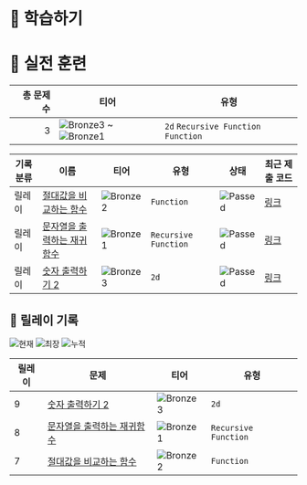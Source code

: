 # 📖 학습하기

# 🥇 실전 훈련
|총 문제 수|티어|유형|
|---:|---|---|
|3|![Bronze3][b3] ~ ![Bronze1][b1]|`2d` `Recursive Function` `Function`|

|기록분류|이름|티어|유형|상태|최근 제출 코드|
|---|---|---|---|---|---|
|릴레이|[절대값을 비교하는 함수](https://www.codetree.ai/training-field/search/problems/function-comparing-absolute-values)|![Bronze2][b2]|`Function`|![Passed][passed]|[링크](https://github.com/Hany-Kim/codetree-TILs/blob/main/240105/%EC%A0%88%EB%8C%80%EA%B0%92%EC%9D%84%20%EB%B9%84%EA%B5%90%ED%95%98%EB%8A%94%20%ED%95%A8%EC%88%98/function-comparing-absolute-values.cpp)|
|릴레이|[문자열을 출력하는 재귀함수](https://www.codetree.ai/training-field/search/problems/recursive-function-that-outputs-string)|![Bronze1][b1]|`Recursive Function`|![Passed][passed]|[링크](https://github.com/Hany-Kim/codetree-TILs/blob/main/240105/%EB%AC%B8%EC%9E%90%EC%97%B4%EC%9D%84%20%EC%B6%9C%EB%A0%A5%ED%95%98%EB%8A%94%20%EC%9E%AC%EA%B7%80%ED%95%A8%EC%88%98/recursive-function-that-outputs-string.cpp)|
|릴레이|[숫자 출력하기 2](https://www.codetree.ai/training-field/search/problems/print-number-rectangle-2)|![Bronze3][b3]|`2d`|![Passed][passed]|[링크](https://github.com/Hany-Kim/codetree-TILs/blob/main/240105/%EC%88%AB%EC%9E%90%20%EC%B6%9C%EB%A0%A5%ED%95%98%EA%B8%B0%202/print-number-rectangle-2.cpp)|


## 🏃 릴레이 기록
![현재](https://img.shields.io/badge/현재_릴레이-9-%235cb85c.svg?for-the-badge)
![최장](https://img.shields.io/badge/최장_릴레이-9-%23E34F26.svg?for-the-badge)
![누적](https://img.shields.io/badge/누적_릴레이-9-%2300599C.svg?for-the-badge)

|릴레이|문제|티어|유형|
|---|---|---|---|
|9|[숫자 출력하기 2](https://www.codetree.ai/training-field/search/problems/print-number-rectangle-2)|![Bronze3][b3]|`2d`|
|8|[문자열을 출력하는 재귀함수](https://www.codetree.ai/training-field/search/problems/recursive-function-that-outputs-string)|![Bronze1][b1]|`Recursive Function`|
|7|[절대값을 비교하는 함수](https://www.codetree.ai/training-field/search/problems/function-comparing-absolute-values)|![Bronze2][b2]|`Function`|










[b5]: https://img.shields.io/badge/Bronze_5-%235D3E31.svg
[b4]: https://img.shields.io/badge/Bronze_4-%235D3E31.svg
[b3]: https://img.shields.io/badge/Bronze_3-%235D3E31.svg
[b2]: https://img.shields.io/badge/Bronze_2-%235D3E31.svg
[b1]: https://img.shields.io/badge/Bronze_1-%235D3E31.svg
[s5]: https://img.shields.io/badge/Silver_5-%23394960.svg
[s4]: https://img.shields.io/badge/Silver_4-%23394960.svg
[s3]: https://img.shields.io/badge/Silver_3-%23394960.svg
[s2]: https://img.shields.io/badge/Silver_2-%23394960.svg
[s1]: https://img.shields.io/badge/Silver_1-%23394960.svg
[g5]: https://img.shields.io/badge/Gold_5-%23FFC433.svg
[g4]: https://img.shields.io/badge/Gold_4-%23FFC433.svg
[g3]: https://img.shields.io/badge/Gold_3-%23FFC433.svg
[g2]: https://img.shields.io/badge/Gold_2-%23FFC433.svg
[g1]: https://img.shields.io/badge/Gold_1-%23FFC433.svg
[p5]: https://img.shields.io/badge/Platinum_5-%2376DDD8.svg
[p4]: https://img.shields.io/badge/Platinum_4-%2376DDD8.svg
[p3]: https://img.shields.io/badge/Platinum_3-%2376DDD8.svg
[p2]: https://img.shields.io/badge/Platinum_2-%2376DDD8.svg
[p1]: https://img.shields.io/badge/Platinum_1-%2376DDD8.svg
[passed]: https://img.shields.io/badge/Passed-%23009D27.svg
[failed]: https://img.shields.io/badge/Failed-%23D24D57.svg
[easy]: https://img.shields.io/badge/쉬움-%235cb85c.svg?for-the-badge
[medium]: https://img.shields.io/badge/보통-%23FFC433.svg?for-the-badge
[hard]: https://img.shields.io/badge/어려움-%23D24D57.svg?for-the-badge